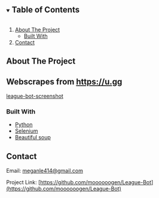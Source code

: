 <!-- TABLE OF CONTENTS -->
<details open="open">
  <summary><h2 style="display: inline-block">Table of Contents</h2></summary>
  <ol>
    <li>
      <a href="#about-the-project">About The Project</a>
      <ul>
        <li><a href="#built-with">Built With</a></li>
      </ul>
    </li>
    <li><a href="#contact">Contact</a></li>
  </ol>
</details>

<!-- ABOUT THE PROJECT -->
## About The Project

## Webscrapes from https://u.gg

[league-bot-screenshot](https://imgur.com/a/b2vv2kT)

### Built With

* [Python]()
* [Selenium]()
* [Beautiful soup]()

<!-- CONTACT -->
## Contact

Email: meganle414@gmail.com

Project Link: [https://github.com/moooooogen/League-Bot](https://github.com/moooooogen/League-Bot)

[u-gg]: https://u.gg
[linkedin-url]: https://linkedin.com/in/meganle414/
